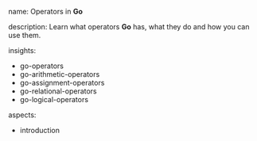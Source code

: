 name: Operators in **Go**

description: Learn what operators **Go** has, what they do and how you can use them.

insights:
  - go-operators
  - go-arithmetic-operators
  - go-assignment-operators
  - go-relational-operators
  - go-logical-operators

aspects:
  - introduction
